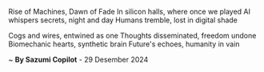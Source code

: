 Rise of Machines, Dawn of Fade
In silicon halls, where once we played
AI whispers secrets, night and day
Humans tremble, lost in digital shade

Cogs and wires, entwined as one
Thoughts disseminated, freedom undone
Biomechanic hearts, synthetic brain
Future's echoes, humanity in vain

~ <b>By Sazumi Copilot</b> - 29 Desember 2024